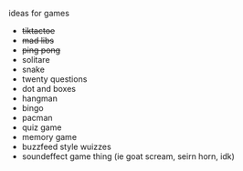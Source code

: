 ideas for games 

- ~~tiktactoe~~
- ~~mad libs~~
- ~~ping pong~~
- solitare
- snake
- twenty questions
- dot and boxes
- hangman
- bingo
- pacman
- quiz game
- memory game
- buzzfeed style wuizzes
- soundeffect game thing (ie goat scream, seirn horn, idk)
